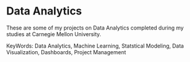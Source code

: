 # Data Analytics
These are some of my projects on Data Analytics completed during my studies at Carnegie Mellon University.

KeyWords: Data Analytics, Machine Learning, Statstical Modeling, Data Visualization, Dashboards, Project Management
